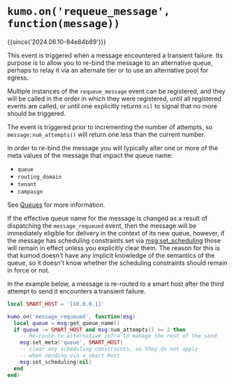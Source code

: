 # `kumo.on('requeue_message', function(message))`

{{since('2024.06.10-84e84b89')}}

This event is triggered when a message encountered a transient failure.
Its purpose is to allow you to re-bind the message to an alternative
queue, perhaps to relay it via an alternate tier or to use an alternative
pool for egress.

Multiple instances of the `requeue_message` event can be registered,
and they will be called in the order in which they were registered,
until all registered events are called, or until one explicitly
returns `nil` to signal that no more should be triggered.

The event is triggered prior to incrementing the number of attempts,
so `message:num_attempts()` will return one less than the current
number.

In order to re-bind the message you will typically alter one or more of the
meta values of the message that impact the queue name:

* `queue`
* `routing_domain`
* `tenant`
* `campaign`

See [Queues](../queues.md) for more information.

If the effective queue name for the message is changed as a result of
dispatching the `message_requeued` event, then the message will be immediately
eligible for delivery in the context of its new queue, however, if the message
has scheduling constraints set via
[msg:set_scheduling](../message/set_scheduling.md) those will remain in effect
unless you explicitly clear them.  The reason for this is that kumod doesn't
have any implicit knowledge of the semantics of the queue, so it doesn't know
whether the scheduling constraints should remain in force or not.

In the example below, a message is re-routed to a smart host after
the third attempt to send it encounters a transient failure.

```lua
local SMART_HOST = '[10.0.0.1]'

kumo.on('message_requeued', function(msg)
  local queue = msg:get_queue_name()
  if queue ~= SMART_HOST and msg:num_attempts() >= 2 then
    -- Re-route to alternative infra to manage the rest of the send
    msg:set_meta('queue', SMART_HOST)
    -- clear any scheduling constraints, as they do not apply
    -- when sending via a smart host
    msg:set_scheduling(nil)
  end
end)
```

